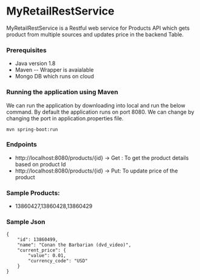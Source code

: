 # MyRetailRestService
MyRetailRestService is a Restful web service for Products API which gets product from multiple sources and updates price in the backend Table.

### Prerequisites
* Java version 1.8
* Maven  -- Wrapper is avaialable 
* Mongo DB which runs on cloud


### Running the application using Maven

We can run the application by downloading into local and run the below command. By default the application runs on port 8080. We can change by changing the port in application.properties file.

```
mvn spring-boot:run
```

### Endpoints
* http://localhost:8080/products/{id} -> Get : To get the product details based on product Id
* http://localhost:8080/products/{id} -> Put: To update price of the product


### Sample Products:
* 13860427,13860428,13860429 

### Sample Json 

```
{
    "id": 13860499,
    "name": "Conan the Barbarian (dvd_video)",
    "current_price": {
        "value": 0.01,
        "currency_code": "USD"
    }
}
```
